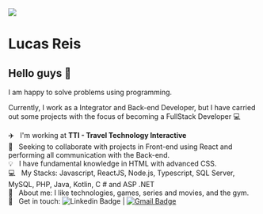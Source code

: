 <img width="auto" src="https://upload.wikimedia.org/wikipedia/en/2/25/Tti-logo.gif">


# Lucas Reis

## Hello guys 👋
I am happy to solve problems using programming.

Currently, I work as a Integrator and Back-end Developer, but I have carried out some projects with the focus of becoming a FullStack Developer :computer:

 :airplane: &nbsp; I'm working at **TTI - Travel Technology Interactive**
 <br/> :mag_right: &nbsp; Seeking to collaborate with projects in Front-end using React and performing all communication with the Back-end.
 <br/> :bulb: &nbsp; I have fundamental knowledge in HTML with advanced CSS.
 <br/> :computer: &nbsp; My Stacks: Javascript, ReactJS, Node.js, Typescript, SQL Server, MySQL, PHP, Java, Kotlin, C # and ASP .NET
 <br/> 💬  &nbsp; About me: I like technologies, games, series and movies, and the gym.
 <br/> :email: &nbsp; Get in touch: ![Linkedin Badge](https://img.shields.io/badge/-LucasReis-blue?style=flat-square&logo=Linkedin&logoColor=white&link=https://www.linkedin.com/in/lucas-reis-a673b0157/) | 
[![Gmail Badge](https://img.shields.io/badge/-lucaskast03@gmail.com-c14438?style=flat-square&logo=Gmail&logoColor=white&link=mailto:lucaskast03@gmail.com)](mailto:lucaskast03@gmail.com)


